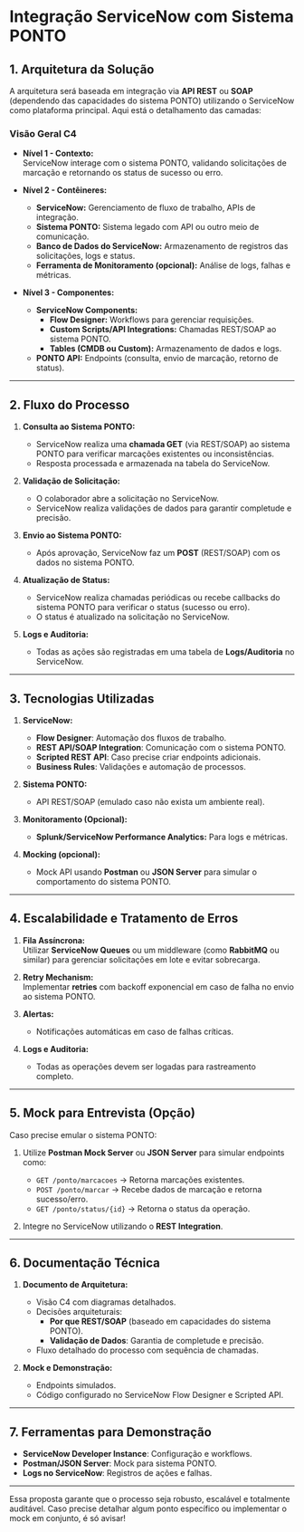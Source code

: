 
# Integração ServiceNow com Sistema PONTO

## **1. Arquitetura da Solução**

A arquitetura será baseada em integração via **API REST** ou **SOAP** (dependendo das capacidades do sistema PONTO) utilizando o ServiceNow como plataforma principal. Aqui está o detalhamento das camadas:

### **Visão Geral C4**
- **Nível 1 - Contexto:**  
  ServiceNow interage com o sistema PONTO, validando solicitações de marcação e retornando os status de sucesso ou erro.

- **Nível 2 - Contêineres:**  
  - **ServiceNow:** Gerenciamento de fluxo de trabalho, APIs de integração.  
  - **Sistema PONTO:** Sistema legado com API ou outro meio de comunicação.  
  - **Banco de Dados do ServiceNow:** Armazenamento de registros das solicitações, logs e status.  
  - **Ferramenta de Monitoramento (opcional):** Análise de logs, falhas e métricas.  

- **Nível 3 - Componentes:**  
  - **ServiceNow Components:**  
    - **Flow Designer:** Workflows para gerenciar requisições.  
    - **Custom Scripts/API Integrations:** Chamadas REST/SOAP ao sistema PONTO.  
    - **Tables (CMDB ou Custom):** Armazenamento de dados e logs.  
  - **PONTO API:** Endpoints (consulta, envio de marcação, retorno de status).  

---

## **2. Fluxo do Processo**

1. **Consulta ao Sistema PONTO:**  
   - ServiceNow realiza uma **chamada GET** (via REST/SOAP) ao sistema PONTO para verificar marcações existentes ou inconsistências.  
   - Resposta processada e armazenada na tabela do ServiceNow.  

2. **Validação de Solicitação:**  
   - O colaborador abre a solicitação no ServiceNow.  
   - ServiceNow realiza validações de dados para garantir completude e precisão.  

3. **Envio ao Sistema PONTO:**  
   - Após aprovação, ServiceNow faz um **POST** (REST/SOAP) com os dados no sistema PONTO.  

4. **Atualização de Status:**  
   - ServiceNow realiza chamadas periódicas ou recebe callbacks do sistema PONTO para verificar o status (sucesso ou erro).  
   - O status é atualizado na solicitação no ServiceNow.

5. **Logs e Auditoria:**  
   - Todas as ações são registradas em uma tabela de **Logs/Auditoria** no ServiceNow.  

---

## **3. Tecnologias Utilizadas**

1. **ServiceNow:**  
   - **Flow Designer**: Automação dos fluxos de trabalho.  
   - **REST API/SOAP Integration**: Comunicação com o sistema PONTO.  
   - **Scripted REST API**: Caso precise criar endpoints adicionais.  
   - **Business Rules**: Validações e automação de processos.  

2. **Sistema PONTO:**  
   - API REST/SOAP (emulado caso não exista um ambiente real).  

3. **Monitoramento (Opcional):**  
   - **Splunk/ServiceNow Performance Analytics:** Para logs e métricas.  

4. **Mocking (opcional):**  
   - Mock API usando **Postman** ou **JSON Server** para simular o comportamento do sistema PONTO.

---

## **4. Escalabilidade e Tratamento de Erros**

1. **Fila Assíncrona:**  
   Utilizar **ServiceNow Queues** ou um middleware (como **RabbitMQ** ou similar) para gerenciar solicitações em lote e evitar sobrecarga.  

2. **Retry Mechanism:**  
   Implementar **retries** com backoff exponencial em caso de falha no envio ao sistema PONTO.

3. **Alertas:**  
   - Notificações automáticas em caso de falhas críticas.  

4. **Logs e Auditoria:**  
   - Todas as operações devem ser logadas para rastreamento completo.

---

## **5. Mock para Entrevista (Opção)**

Caso precise emular o sistema PONTO:  
1. Utilize **Postman Mock Server** ou **JSON Server** para simular endpoints como:  
   - `GET /ponto/marcacoes` → Retorna marcações existentes.  
   - `POST /ponto/marcar` → Recebe dados de marcação e retorna sucesso/erro.  
   - `GET /ponto/status/{id}` → Retorna o status da operação.  

2. Integre no ServiceNow utilizando o **REST Integration**.

---

## **6. Documentação Técnica**

1. **Documento de Arquitetura:**  
   - Visão C4 com diagramas detalhados.  
   - Decisões arquiteturais:  
     - **Por que REST/SOAP** (baseado em capacidades do sistema PONTO).  
     - **Validação de Dados**: Garantia de completude e precisão.  
   - Fluxo detalhado do processo com sequência de chamadas.

2. **Mock e Demonstração:**  
   - Endpoints simulados.  
   - Código configurado no ServiceNow Flow Designer e Scripted API.

---

## **7. Ferramentas para Demonstração**

- **ServiceNow Developer Instance**: Configuração e workflows.  
- **Postman/JSON Server**: Mock para sistema PONTO.  
- **Logs no ServiceNow**: Registros de ações e falhas.

---

Essa proposta garante que o processo seja robusto, escalável e totalmente auditável. Caso precise detalhar algum ponto específico ou implementar o mock em conjunto, é só avisar! 
